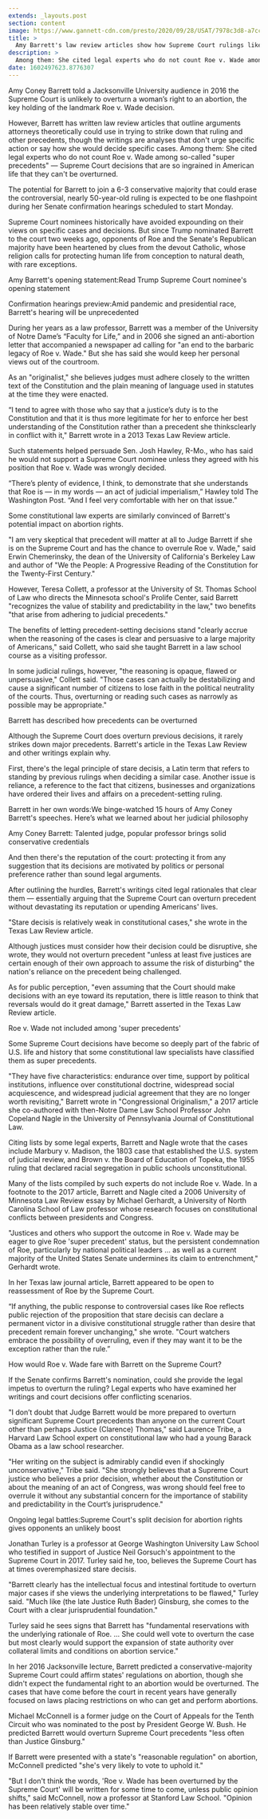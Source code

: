 ```yaml
--- 
extends: _layouts.post 
section: content 
image: https://www.gannett-cdn.com/presto/2020/09/28/USAT/7978c3d8-a7cc-4264-8321-eeb1886ea47c-AFP_AFP_8QT6KT.jpg?crop=4479,2519,x1,y24&width=3200&height=1800&format=pjpg&auto=webp 
title: > 
  Amy Barrett's law review articles show how Supreme Court rulings like Roe v. Wade could be challenged 
description: > 
  Among them: She cited legal experts who do not count Roe v. Wade among so-called "super precedents" — Supreme Court decisions that are so ingrained in American life that they can't be overturned.Such statements helped persuade Sen. Josh Hawley, R-Mo., who has said he would not support a Supreme Court nominee unless they agreed with his position that Roe v. Wade was wrongly decided.Many of the lists compiled by such experts do not include Roe v. Wade.In her Texas law journal article, Barrett appeared to be open to reassessment of Roe by the Supreme Court.He predicted Barrett would overturn Supreme Court precedents "less often than Justice Ginsburg." 
date: 1602497623.8776307 
--- 
```

Amy Coney Barrett told a Jacksonville University audience in 2016 the Supreme Court is unlikely to overturn a woman’s right to an abortion, the key holding of the landmark Roe v. Wade decision.

However, Barrett has written law review articles that outline arguments attorneys theoretically could use in trying to strike down that ruling and other precedents, though the writings are analyses that don't urge specific action or say how she would decide specific cases. Among them: She cited legal experts who do not count Roe v. Wade among so-called "super precedents" — Supreme Court decisions that are so ingrained in American life that they can't be overturned.

The potential for Barrett to join a 6-3 conservative majority that could erase the controversial, nearly 50-year-old ruling is expected to be one flashpoint during her Senate confirmation hearings scheduled to start Monday.

Supreme Court nominees historically have avoided expounding on their views on specific cases and decisions. But since Trump nominated Barrett to the court two weeks ago, opponents of Roe and the Senate's Republican majority have been heartened by clues from the devout Catholic, whose religion calls for protecting human life from conception to natural death, with rare exceptions.

Amy Barrett's opening statement:Read Trump Supreme Court nominee's opening statement

Confirmation hearings preview:Amid pandemic and presidential race, Barrett's hearing will be unprecedented

During her years as a law professor, Barrett was a member of the University of Notre Dame’s “Faculty for Life,” and in 2006 she signed an anti-abortion letter that accompanied a newspaper ad calling for "an end to the barbaric legacy of Roe v. Wade." But she has said she would keep her personal views out of the courtroom.

As an "originalist," she believes judges must adhere closely to the written text of the Constitution and the plain meaning of language used in statutes at the time they were enacted.

“I tend to agree with those who say that a justice’s duty is to the Constitution and that it is thus more legitimate for her to enforce her best understanding of the Constitution rather than a precedent she thinksclearly in conflict with it," Barrett wrote in a 2013 Texas Law Review article.

Such statements helped persuade Sen. Josh Hawley, R-Mo., who has said he would not support a Supreme Court nominee unless they agreed with his position that Roe v. Wade was wrongly decided.

“There’s plenty of evidence, I think, to demonstrate that she understands that Roe is — in my words — an act of judicial imperialism,” Hawley told The Washington Post. “And I feel very comfortable with her on that issue.”

Some constitutional law experts are similarly convinced of Barrett's potential impact on abortion rights.

"I am very skeptical that precedent will matter at all to Judge Barrett if she is on the Supreme Court and has the chance to overrule Roe v. Wade," said Erwin Chemerinsky, the dean of the University of California's Berkeley Law and author of "We the People: A Progressive Reading of the Constitution for the Twenty-First Century."

However, Teresa Collett, a professor at the University of St. Thomas School of Law who directs the Minnesota school's Prolife Center, said Barrett "recognizes the value of stability and predictability in the law," two benefits "that arise from adhering to judicial precedents."

The benefits of letting precedent-setting decisions stand "clearly accrue when the reasoning of the cases is clear and persuasive to a large majority of Americans," said Collett, who said she taught Barrett in a law school course as a visiting professor.

In some judicial rulings, however, "the reasoning is opaque, flawed or unpersuasive," Collett said. "Those cases can actually be destabilizing and cause a significant number of citizens to lose faith in the political neutrality of the courts. Thus, overturning or reading such cases as narrowly as possible may be appropriate."

Barrett has described how precedents can be overturned

Although the Supreme Court does overturn previous decisions, it rarely strikes down major precedents. Barrett's article in the Texas Law Review and other writings explain why.

First, there's the legal principle of stare decisis, a Latin term that refers to standing by previous rulings when deciding a similar case. Another issue is reliance, a reference to the fact that citizens, businesses and organizations have ordered their lives and affairs on a precedent-setting ruling.

Barrett in her own words:We binge-watched 15 hours of Amy Coney Barrett's speeches. Here’s what we learned about her judicial philosophy

Amy Coney Barrett: Talented judge, popular professor brings solid conservative credentials

And then there's the reputation of the court: protecting it from any suggestion that its decisions are motivated by politics or personal preference rather than sound legal arguments.

After outlining the hurdles, Barrett's writings cited legal rationales that clear them — essentially arguing that the Supreme Court can overturn precedent without devastating its reputation or upending Americans' lives.

"Stare decisis is relatively weak in constitutional cases," she wrote in the Texas Law Review article.

Although justices must consider how their decision could be disruptive, she wrote, they would not overturn precedent "unless at least five justices are certain enough of their own approach to assume the risk of disturbing" the nation's reliance on the precedent being challenged.

As for public perception, "even assuming that the Court should make decisions with an eye toward its reputation, there is little reason to think that reversals would do it great damage," Barrett asserted in the Texas Law Review article.

Roe v. Wade not included among 'super precedents'

Some Supreme Court decisions have become so deeply part of the fabric of U.S. life and history that some constitutional law specialists have classified them as super precedents.

"They have five characteristics: endurance over time, support by political institutions, influence over constitutional doctrine, widespread social acquiescence, and widespread judicial agreement that they are no longer worth revisiting," Barrett wrote in "Congressional Originalism," a 2017 article she co-authored with then-Notre Dame Law School Professor John Copeland Nagle in the University of Pennsylvania Journal of Constitutional Law.

Citing lists by some legal experts, Barrett and Nagle wrote that the cases include Marbury v. Madison, the 1803 case that established the U.S. system of judicial review, and Brown v. the Board of Education of Topeka, the 1955 ruling that declared racial segregation in public schools unconstitutional.

Many of the lists compiled by such experts do not include Roe v. Wade. In a footnote to the 2017 article, Barrett and Nagle cited a 2006 University of Minnesota Law Review essay by Michael Gerhardt, a University of North Carolina School of Law professor whose research focuses on constitutional conflicts between presidents and Congress.

"Justices and others who support the outcome in Roe v. Wade may be eager to give Roe 'super precedent' status, but the persistent condemnation of Roe, particularly by national political leaders ... as well as a current majority of the United States Senate undermines its claim to entrenchment," Gerhardt wrote.

In her Texas law journal article, Barrett appeared to be open to reassessment of Roe by the Supreme Court.

“If anything, the public response to controversial cases like Roe reflects public rejection of the proposition that stare decisis can declare a permanent victor in a divisive constitutional struggle rather than desire that precedent remain forever unchanging," she wrote. "Court watchers embrace the possibility of overruling, even if they may want it to be the exception rather than the rule.”

How would Roe v. Wade fare with Barrett on the Supreme Court?

If the Senate confirms Barrett's nomination, could she provide the legal impetus to overturn the ruling? Legal experts who have examined her writings and court decisions offer conflicting scenarios.

"I don’t doubt that Judge Barrett would be more prepared to overturn significant Supreme Court precedents than anyone on the current Court other than perhaps Justice (Clarence) Thomas," said Laurence Tribe, a Harvard Law School expert on constitutional law who had a young Barack Obama as a law school researcher.

"Her writing on the subject is admirably candid even if shockingly unconservative," Tribe said. "She strongly believes that a Supreme Court justice who believes a prior decision, whether about the Constitution or about the meaning of an act of Congress, was wrong should feel free to overrule it without any substantial concern for the importance of stability and predictability in the Court’s jurisprudence."

Ongoing legal battles:Supreme Court's split decision for abortion rights gives opponents an unlikely boost

Jonathan Turley is a professor at George Washington University Law School who testified in support of Justice Neil Gorsuch's appointment to the Supreme Court in 2017. Turley said he, too, believes the Supreme Court has at times overemphasized stare decisis.

"Barrett clearly has the intellectual focus and intestinal fortitude to overturn major cases if she views the underlying interpretations to be flawed," Turley said. "Much like (the late Justice Ruth Bader) Ginsburg, she comes to the Court with a clear jurisprudential foundation."

Turley said he sees signs that Barrett has "fundamental reservations with the underlying rationale of Roe. ... She could well vote to overturn the case but most clearly would support the expansion of state authority over collateral limits and conditions on abortion service."

In her 2016 Jacksonville lecture, Barrett predicted a conservative-majority Supreme Court could affirm states' regulations on abortion, though she didn't expect the fundamental right to an abortion would be overturned. The cases that have come before the court in recent years have generally focused on laws placing restrictions on who can get and perform abortions.

Michael McConnell is a former judge on the Court of Appeals for the Tenth Circuit who was nominated to the post by President George W. Bush. He predicted Barrett would overturn Supreme Court precedents "less often than Justice Ginsburg."

If Barrett were presented with a state's "reasonable regulation" on abortion, McConnell predicted "she's very likely to vote to uphold it."

"But I don't think the words, 'Roe v. Wade has been overturned by the Supreme Court' will be written for some time to come, unless public opinion shifts," said McConnell, now a professor at Stanford Law School. "Opinion has been relatively stable over time."